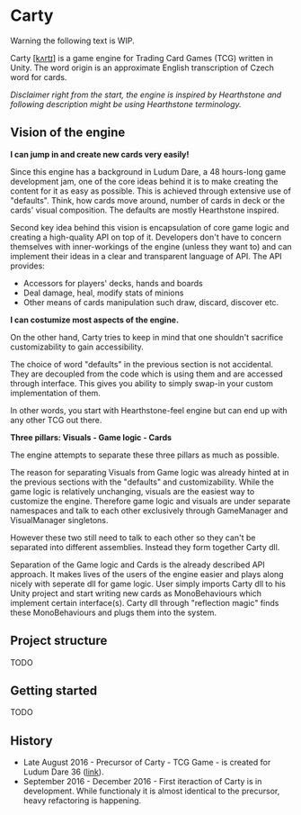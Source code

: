 # Carty

Warning the following text is WIP.

Carty [[kʌrtɪ]](https://en.wikipedia.org/wiki/Help:IPA_for_English) is a game engine for Trading Card Games (TCG) written in Unity. The word origin is an approximate English transcription of Czech word for cards.

*Disclaimer right from the start, the engine is inspired by Hearthstone and following description might be using Hearthstone terminology.*

## Vision of the engine

__I can jump in and create new cards very easily!__

Since this engine has a background in Ludum Dare, a 48 hours-long game development jam, one of the core ideas behind it is to make creating the content for it as easy as possible. This is achieved through extensive use of "defaults". Think, how cards move around, number of cards in deck or the cards' visual composition. The defaults are mostly Hearthstone inspired.

Second key idea behind this vision is encapsulation of core game logic and creating a high-quality API on top of it. Developers don't have to concern themselves with inner-workings of the engine (unless they want to) and can implement their ideas in a clear and transparent language of API. The API provides:

* Accessors for players' decks, hands and boards
* Deal damage, heal, modify stats of minions
* Other means of cards manipulation such draw, discard, discover etc.

__I can costumize most aspects of the engine.__

On the other hand, Carty tries to keep in mind that one shouldn't sacrifice customizability to gain accessibility.

The choice of word "defaults" in the previous section is not accidental. They are decoupled from the code which is using them and are accessed through interface. This gives you ability to simply swap-in your custom implementation of them.

In other words, you start with Hearthstone-feel engine but can end up with any other TCG out there.

__Three pillars: Visuals - Game logic - Cards__  

The engine attempts to separate these three pillars as much as possible. 

The reason for separating Visuals from Game logic was already hinted at in the previous sections with the "defaults" and customizability. While the game logic is relatively unchanging, visuals are the easiest way to customize the engine. Therefore game logic and visuals are under separate namespaces and talk to each other exclusively through GameManager and VisualManager singletons. 

However these two still need to talk to each other so they can't be separated into different assemblies. Instead they form together Carty dll.

Separation of the Game logic and Cards is the already described API approach. It makes lives of the users of the engine easier and plays along nicely with seperate dll for game logic.
User simply imports Carty dll to his Unity project and start writing new cards as MonoBehaviours which implement certain interface(s). Carty dll through "reflection magic" finds these MonoBehaviours and plugs them into the system.

## Project structure

TODO

## Getting started

TODO

## History

* Late August 2016 - Precursor of Carty - TCG Game - is created for Ludum Dare 36 ([link](http://ludumdare.com/compo/ludum-dare-36/?action=preview&uid=36014)). 
* September 2016 - December 2016 - First iteraction of Carty is in development. While functionaly it is almost identical to the precursor, heavy refactoring is happening.
